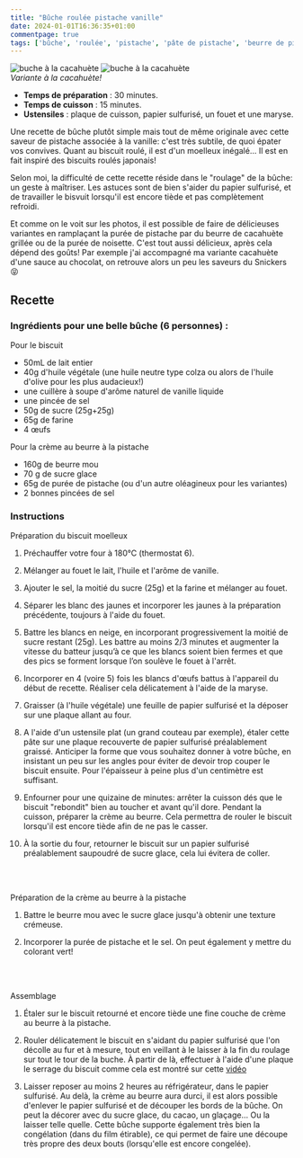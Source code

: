 ```yaml
---
title: "Bûche roulée pistache vanille"
date: 2024-01-01T16:36:35+01:00
commentpage: true
tags: ['bûche', 'roulée', 'pistache', 'pâte de pistache', 'beurre de pistache', 'Noël', "sucré", 'dessert', 'beurre', 'génoise', 'sirop', 'crème au beurre', 'vanille', 'sucre', 'fête', 'pâtisserie']
---
```


![buche à la cacahuète](/pictures/buche_2.jpg)
![buche à la cacahuète](/pictures/buche_3.jpg)<br>
*Variante à la cacahuète!*

- **Temps de préparation** : 30 minutes.
- **Temps de cuisson** : 15 minutes.
- **Ustensiles** : plaque de cuisson, papier sulfurisé, un fouet et une maryse.

Une recette de bûche plutôt simple mais tout de même originale avec cette saveur de pistache associée à la vanille: c'est très subtile, de quoi épater vos convives. Quant au biscuit roulé, il est d'un moelleux inégalé... Il est en fait inspiré des biscuits roulés japonais!

Selon moi, la difficulté  de cette recette réside dans le "roulage" de la bûche: un geste à maîtriser. Les astuces sont de bien s'aider du papier sulfurisé, et de travailler le bisvuit lorsqu'il est encore tiède et pas complètement refroidi.

Et comme on le voit sur les photos, il est possible de faire de délicieuses variantes en ramplaçant la purée de pistache par du beurre de cacahuète grillée ou de la purée de noisette. C'est tout aussi délicieux, après cela dépend des goûts! Par exemple j'ai accompagné ma variante cacahuète d'une sauce au chocolat, on retrouve alors un peu les saveurs du Snickers 😝

## Recette

### Ingrédients pour une belle bûche (6 personnes) :

Pour le biscuit
- 50mL de lait entier 
- 40g d'huile végétale (une huile neutre type colza ou alors de l'huile d'olive pour les plus audacieux!)
- une cuillère à soupe d'arôme naturel de vanille liquide
- une pincée de sel
- 50g de sucre (25g+25g)
- 65g de farine
- 4 œufs

Pour la crème au beurre à la pistache

- 160g de beurre mou
- 70 g de sucre glace
- 65g de purée de pistache (ou d'un autre oléagineux pour les variantes)
- 2 bonnes pincées de sel

### Instructions

Préparation du biscuit moelleux

1. Préchauffer votre four à 180°C (thermostat 6).

2. Mélanger au fouet le lait, l'huile et l'arôme de vanille.

3. Ajouter le sel, la moitié du sucre (25g) et la farine et mélanger au fouet.

4. Séparer les blanc des jaunes et incorporer les jaunes à la préparation précédente, toujours à l'aide du fouet.

5. Battre les blancs en neige, en incorporant progressivement la moitié de sucre restant (25g). Les battre au moins 2/3 minutes et augmenter la vitesse du batteur jusqu’à ce que les blancs soient bien fermes et que des pics se forment lorsque l’on soulève le fouet à l'arrêt.

6. Incorporer en 4 (voire 5) fois les blancs d'œufs battus à l'appareil du début de recette. Réaliser cela délicatement à l'aide de la maryse.

7. Graisser (à l'huile végétale) une feuille de papier sulfurisé et la déposer sur une plaque allant au four.

8. A l'aide d'un ustensile plat (un grand couteau par exemple), étaler cette pâte sur une plaque recouverte de papier sulfurisé préalablement graissé. Anticiper la forme que vous souhaitez donner à votre bûche, en insistant un peu sur les angles pour éviter de devoir trop couper le biscuit ensuite. Pour l'épaisseur à peine plus d'un centimètre est suffisant.

9. Enfourner pour une quizaine de minutes: arrêter la cuisson dés que le biscuit "rebondit" bien au toucher et avant qu'il dore. Pendant la cuisson, préparer la crème au beurre. Cela permettra de rouler le biscuit lorsqu'il est encore tiède afin de ne pas le casser.

10. À la sortie du four, retourner le biscuit sur un papier sulfurisé préalablement saupoudré de sucre glace, cela lui évitera de coller.

<br>
<br>

Préparation de la crème au beurre à la pistache

1. Battre le beurre mou avec le sucre glace jusqu'à obtenir une texture crémeuse.

2. Incorporer la purée de pistache et le sel. On peut également y mettre du colorant vert!
<br>
<br>

Assemblage

1. Étaler sur le biscuit retourné et encore tiède une fine couche de crème au beurre à la pistache.

2. Rouler délicatement le biscuit en s'aidant du papier sulfurisé que l'on décolle au fur et à mesure, tout en veillant à le laisser à la fin du roulage sur tout le tour de la buche. À partir de là, effectuer à l'aide d'une plaque le serrage du biscuit comme cela est montré sur cette <a href="https://www.youtube.com/watch?v=HLVlt0Uk70E">vidéo </a> 

3. Laisser reposer au moins 2 heures au réfrigérateur, dans le papier sulfurisé. Au delà, la crème au beurre aura durci, il est alors possible d'enlever le papier sulfurisé et de découper les bords de la bûche. On peut la décorer avec du sucre glace, du cacao, un glaçage... Ou la laisser telle quelle. Cette bûche supporte également très bien la congélation (dans du film étirable), ce qui permet de faire une découpe très propre des deux bouts (lorsqu'elle est encore congelée).

